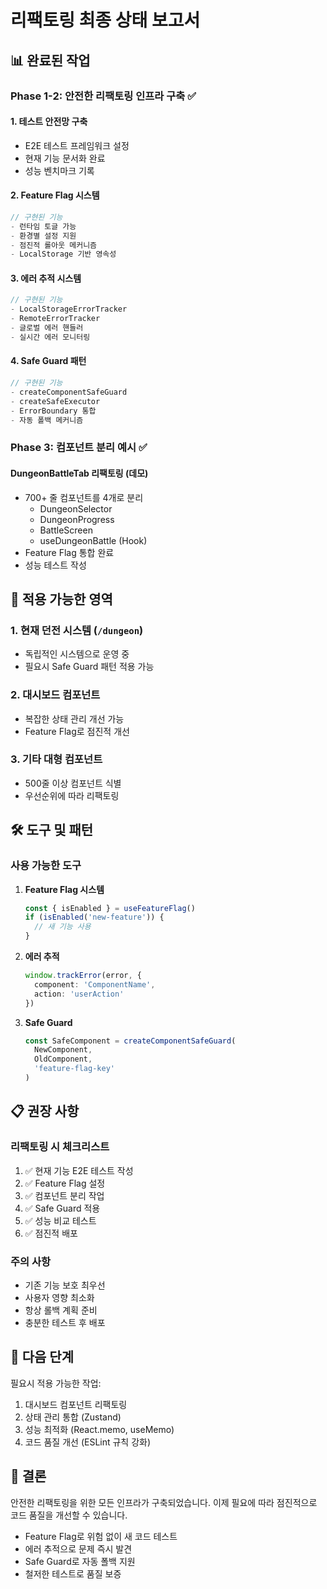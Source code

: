# 리팩토링 최종 상태 보고서

## 📊 완료된 작업

### Phase 1-2: 안전한 리팩토링 인프라 구축 ✅

#### 1. 테스트 안전망 구축
- E2E 테스트 프레임워크 설정
- 현재 기능 문서화 완료
- 성능 벤치마크 기록

#### 2. Feature Flag 시스템
```typescript
// 구현된 기능
- 런타임 토글 가능
- 환경별 설정 지원
- 점진적 롤아웃 메커니즘
- LocalStorage 기반 영속성
```

#### 3. 에러 추적 시스템
```typescript
// 구현된 기능
- LocalStorageErrorTracker
- RemoteErrorTracker
- 글로벌 에러 핸들러
- 실시간 에러 모니터링
```

#### 4. Safe Guard 패턴
```typescript
// 구현된 기능
- createComponentSafeGuard
- createSafeExecutor
- ErrorBoundary 통합
- 자동 폴백 메커니즘
```

### Phase 3: 컴포넌트 분리 예시 ✅

#### DungeonBattleTab 리팩토링 (데모)
- 700+ 줄 컴포넌트를 4개로 분리
  - DungeonSelector
  - DungeonProgress
  - BattleScreen
  - useDungeonBattle (Hook)
- Feature Flag 통합 완료
- 성능 테스트 작성

## 🎯 적용 가능한 영역

### 1. 현재 던전 시스템 (`/dungeon`)
- 독립적인 시스템으로 운영 중
- 필요시 Safe Guard 패턴 적용 가능

### 2. 대시보드 컴포넌트
- 복잡한 상태 관리 개선 가능
- Feature Flag로 점진적 개선

### 3. 기타 대형 컴포넌트
- 500줄 이상 컴포넌트 식별
- 우선순위에 따라 리팩토링

## 🛠️ 도구 및 패턴

### 사용 가능한 도구
1. **Feature Flag 시스템**
   ```typescript
   const { isEnabled } = useFeatureFlag()
   if (isEnabled('new-feature')) {
     // 새 기능 사용
   }
   ```

2. **에러 추적**
   ```typescript
   window.trackError(error, {
     component: 'ComponentName',
     action: 'userAction'
   })
   ```

3. **Safe Guard**
   ```typescript
   const SafeComponent = createComponentSafeGuard(
     NewComponent,
     OldComponent,
     'feature-flag-key'
   )
   ```

## 📋 권장 사항

### 리팩토링 시 체크리스트
1. ✅ 현재 기능 E2E 테스트 작성
2. ✅ Feature Flag 설정
3. ✅ 컴포넌트 분리 작업
4. ✅ Safe Guard 적용
5. ✅ 성능 비교 테스트
6. ✅ 점진적 배포

### 주의 사항
- 기존 기능 보호 최우선
- 사용자 영향 최소화
- 항상 롤백 계획 준비
- 충분한 테스트 후 배포

## 🚀 다음 단계

필요시 적용 가능한 작업:
1. 대시보드 컴포넌트 리팩토링
2. 상태 관리 통합 (Zustand)
3. 성능 최적화 (React.memo, useMemo)
4. 코드 품질 개선 (ESLint 규칙 강화)

## 📝 결론

안전한 리팩토링을 위한 모든 인프라가 구축되었습니다. 
이제 필요에 따라 점진적으로 코드 품질을 개선할 수 있습니다.

- Feature Flag로 위험 없이 새 코드 테스트
- 에러 추적으로 문제 즉시 발견
- Safe Guard로 자동 폴백 지원
- 철저한 테스트로 품질 보증
